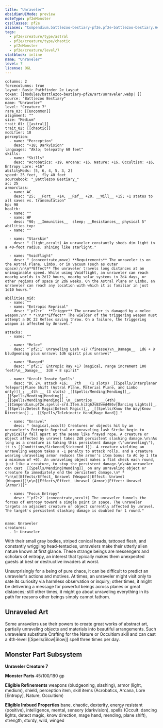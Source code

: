 ```yaml
---
title: "Unraveler"
obsidianUIMode: preview
noteType: pf2eMonster
cssClasses: pf2e
aliases: "Compendium.battlezoo-bestiary-pf2e.pf2e-battlezoo-bestiary.Actor.1ZdgJWCnraWoNewl" 
tags:
  - pf2e/creature/type/astral
  - pf2e/creature/type/chaotic
  - pf2eMonster
  - pf2e/creature/level/7
statblock: inline
name: "Unraveler"
level: 7
license: OGL
---
```


```statblock
columns: 2
forcecolumns: true
layout: Basic Pathfinder 2e Layout
token: [[modules/battlezoo-bestiary-pf2e/art/unraveler.webp| ]]
source: "Battlezoo Bestiary"
name: "Unraveler"
level: "Creature 7"
rare_03: [[Uncommon]]
alignment: ""
size: "Medium"
trait_01: [[astral]]
trait_02: [[chaotic]]
modifier: 18
perception:
  - name: "Perception"
    desc: "+18; Darkvision"
languages: "Aklo; telepathy 60 feet"
skills:
  - name: "Skills"
    desc: "Acrobatics: +19, Arcana: +16, Nature: +16, Occultism: +16, Entropy Lore: +16"
abilityMods: [5, 6, 4, 5, 3, 2]
speed: 25 feet,  fly 40 feet
sourcebook: "_Battlezoo Bestiary_"
ac: 25
armorclass:
  - name: AC
    desc: "25; __Fort__ +14, __Ref__ +20, __Will__ +15; +1 status to all saves vs. transmutation"
hp: 90
health:
  - name: ""
  - name: HP
    desc: "90; __Immunities__  sleep; __Resistances__ physical 5"
abilities_top:
  - name: ""

  - name: "Starskin"
    desc: " (light,occult) An unraveler constantly sheds dim light in a 40-foot radius, shining like starlight."

  - name: "Voidflight"
    desc: " (concentrate,move) **Requirements** The unraveler is on the Astral Plane, Limbo, or in vacuum (such as outer space);\n\n**Effect** The unraveler travels long distances at an unimaginable speed. While using Voidflight, an unraveler can reach nearby worlds in 2d12 hours, nearby solar systems in 2d4 days, or other regions of space in 2d6 weeks. On the Astral Plane or Limbo, an unraveler can reach any location with which it is familiar in just 1d10 hours."

abilities_mid:
  - name: ""
  - name: "Entropic Reprisal"
    desc: "`pf2:r`  **Trigger** The unraveler is damaged by a melee weapon;\n* * *\n\n**Effect** The wielder of the triggering weapon must attempt a DC 22 Reflex saving throw. On a failure, the triggering weapon is affected by Unravel."

attacks:
  - name: ""

  - name: "Melee"
    desc: "`pf2:1` Unraveling Lash +17 (finesse)\n__Damage__  1d6 + 8 bludgeoning plus unravel 1d6 spirit plus unravel"

  - name: "Ranged"
    desc: "`pf2:1` Entropic Ray +17 (magical, range increment 100 feet)\n__Damage__  2d8 + 8 spirit"

  - name: "Occult Innate Spells"
    desc: "DC 24, attack +16; __7th __ (1 slots) _[[Spells/Interplanar Teleport|Plane Shift (Astral Plane, Material Plane, and Limbo only)]]_; __4th __ (3 slots) _[[Spells/Mending|Mending]]_, _[[Spells/Mending|Mending]]_, _[[Spells/Mending|Mending]]_\n__Cantrips__  __(4th)__ _[[Compendium.pf2e.spells-srd.Item.kl2q6JvBZwed4B6v|Dancing Lights]]_, _[[Spells/Detect Magic|Detect Magic]]_, _[[Spells/Know the Way|Know Direction]]_, _[[Spells/Telekinetic Hand|Mage Hand]]_"

  - name: "Unravel"
    desc: " (magical,occult) Creatures or objects hit by an unraveler's Entropic Reprisal or unraveling lash Strike begin to physically fall apart at the seams like frayed rope. A creature or object affected by unravel takes 2d8 persistent slashing damage.\n\nAs long as a creature is taking this persistent damage (\"unraveling\"), it is [[Conditions/Sickened|Sickened 1]]. A creature wielding an unraveling weapon takes a -1 penalty to attack rolls, and a creature wearing unraveling armor reduces the armor's item bonus to AC by 1 (to a minimum of +0). An unraveling object makes a flat check each round, just like a creature, to stop the persistent damage.\n\nAn unraveler can cast _[[Spells/Mending|Mending]]_ on any unraveling object or creature to immediately end the persistent damage.\n* * *\n\n[[Effects/Effect_ Unravel (Weapon)|Effect: Unravel (Weapon)]]\n\n[[Effects/Effect_ Unravel (Armor)|Effect: Unravel (Armor)]]"

  - name: "Focus Entropy"
    desc: "`pf2:2` (concentrate,occult) The unraveler funnels the forces of entropy toward a single point in space. The unraveler targets an adjacent creature or object currently affected by unravel. The target's persistent slashing damage is doubled for 1 round."
 
```

```encounter-table
name: Unraveler
creatures:
  - 1: Unraveler
```



With their small gray bodies, striped conical heads, tattooed flesh, and constantly wriggling head-tentacles, unravelers make their utterly alien nature known at first glance. These strange beings are messengers and scholars of entropy, an interest that typically makes them unexpected guests at best or destructive invaders at worst.

Unsurprisingly for a being of pure chaos, it can be difficult to predict an unraveler's actions and motives. At times, an unraveler might visit only to sate its curiosity via harmless observation or inquiry; other times, it might be delivering a message for powerful beings across planes or great distances; still other times, it might go about unraveling everything in its path for reasons other beings simply cannot fathom.

## Unraveled Art

Some unravelers use their powers to create great works of abstract art, partially unraveling objects and materials into beautiful arrangements. Such unravelers substitute Crafting for the Nature or Occultism skill and can cast a 4th-level [[Spells/Slow|Slow]] spell three times per day.

## Monster Part Subsystem

**Unraveler Creature 7**

**Monster Parts** 45/100/180 gp

**Eligible Refinements** weapons (bludgeoning, slashing), armor (light, medium), shield, perception item, skill items (Acrobatics, Arcana, Lore \[Entropy\], Nature, Occultism)

**Eligible Imbued Properties** bane, chaotic, dexterity, energy resistant (positive), intelligence, mental, sensory (darkvision), spells (Occult: dancing lights, detect magic, know direction, mage hand, mending, plane shift), strength, sturdy, wild, winged

